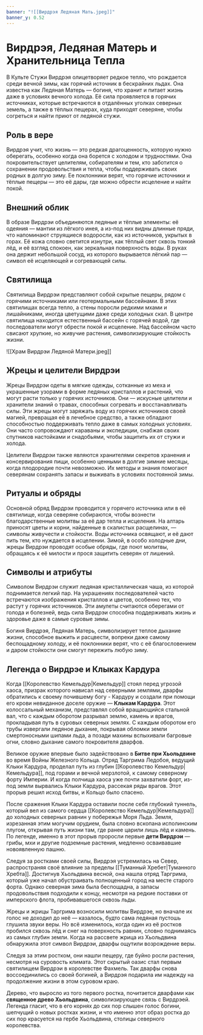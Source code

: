 ```yaml
---
banner: "![[Вирдрэя Ледяная Мать.jpeg]]"
banner_y: 0.52
---
```

# **Вирдрэя, Ледяная Матерь и Хранительница Тепла**

В Культе Стужи Вирдрэя олицетворяет редкое тепло, что рождается среди вечной зимы, как горячий источник в бескрайних льдах. Она известна как Ледяная Матерь — богиня, что хранит и питает жизнь даже в условиях вечного холода. Её сила проявляется в горячих источниках, которые встречаются в отдалённых уголках северных земель, а также в тёплых пещерах, куда приходят северяне, чтобы согреться и найти приют от ледяной стужи.

## **Роль в вере**
Вирдрэя учит, что жизнь — это редкая драгоценность, которую нужно оберегать, особенно когда она борется с холодом и трудностями. Она покровительствует целителям, собирателям и тем, кто заботится о сохранении продовольствия и тепла, чтобы поддерживать своих родных в долгую зиму. Ее поклонники верят, что горячие источники и тёплые пещеры — это её дары, где можно обрести исцеление и найти покой.

## **Внешний облик**
В образе Вирдрэи объединяются ледяные и тёплые элементы: её одеяния — мантии из лёгкого инея, а из-под них видны длинные пряди, что напоминают струящиеся водоросли, как из источников, укрытых в горах. Её кожа словно светится изнутри, как тёплый свет сквозь тонкий лёд, и её взгляд спокоен, как зеркальная поверхность воды. В руках она держит небольшой сосуд, из которого вырывается лёгкий пар — символ её исцеляющей и согревающей силы.

## **Святилища**
Святилища Вирдрэи представляют собой скрытые пещеры, рядом с горячими источниками или геотермальными бассейнами. В этих святилищах всегда тепло, а стены поросли редкими мхами и лишайниками, иногда цветущими даже среди холодных скал. В центре святилища находится естественный бассейн с горячей водой, где последователи могут обрести покой и исцеление. Над бассейном часто свисают хрупкие, но живучие растения, символизирующие стойкость жизни.

![[Храм Вирдрэи Ледяной Матери.jpeg]]

## **Жрецы и целители Вирдрэи**
Жрецы Вирдрэи одеты в мягкие одежды, сотканные из меха и украшенные узорами в форме ледяных кристаллов и растений, что могут расти только у горячих источников. Они — искусные целители и хранители знаний о травах, способных согревать и восстанавливать силы. Эти жрецы могут заряжать воду из горячих источников своей магией, превращая её в лечебное средство, а также обладают способностью поддерживать тепло даже в самых холодных условиях. Они часто сопровождают караваны и экспедиции, снабжая своих спутников настойками и снадобьями, чтобы защитить их от стужи и холода.

Целители Вирдрэи также являются хранителями секретов хранения и консервирования пищи, особенно ценными в долгие зимние месяцы, когда плодородие почти невозможно. Их методы и знания помогают северянам сохранять запасы и выживать в условиях постоянной зимы.

## **Ритуалы и обряды**
Основной обряд Вирдрэи проводится у горячего источника или в её святилище, когда северяне собираются, чтобы вознести благодарственные молитвы за её дар тепла и исцеления. На алтарь приносят цветы и корни, найденные в скалистых расщелинах, — символы живучести и стойкости. Воды источника освящают, и её дают пить тем, кто нуждается в исцелении. Зимой, в особо холодные дни, жрецы Вирдрэи проводят особые обряды, где поют молитвы, обращаясь к её милости и прося защитить северян от лишений.

## **Символы и атрибуты**
Символом Вирдрэи служит ледяная кристаллическая чаша, из которой поднимается легкий пар. На украшениях последователей часто встречаются изображения кристаллов и цветов, особенно тех, что растут у горячих источников. Эти амулеты считаются оберегами от голода и болезней, ведь сила Вирдрэи способна поддерживать жизнь и здоровье даже в самые суровые зимы.

Богиня Вирдрэя, Ледяная Матерь, символизирует теплое дыхание жизни, способное выжить и расцвести, вопреки даже самому беспощадному холоду, и её поклонники верят, что с её благословением и даром стойкости они смогут пережить любую зиму.

## **Легенда о Вирдрэе и Клыках Кардура**

Когда [[Королевство Кемельдур|Кемельдур]] стоял перед угрозой хаоса, призрак которого нависал над северными землями, дварфы обратились к своему почившему богу - Кардуру и создали при помощи его крови невиданное доселе оружие — **Клыкам Кардура**. Этот колоссальный механизм, представлял собой вращающийся стальной вал, что с каждым оборотом разрывал землю, камень и врагов, прокладывая путь в суровых северных землях. С каждым оборотом его трубы извергали ледяное дыхание, покрывая обломки земли смертоносными шипами льда, а позади махины вспыхивали багровые огни, словно дыхание самого покровителя дварфов.

Великое оружие впервые было задействовано в **Битве при Хьольдвине** во время Войны Железного Кольца. Отряд Таргрима Ледобоя, ведущий Клыки Кардура, проделал путь из глубин [[Королевство Кемельдур|Кемельдура]], под горами и вечной мерзлотой, к самому северному форту Империи. И когда полчища хаоса уже почти захватили форт, из-под земли вырвались Клыки Кардура, рассекая ряды врагов. Этот прорыв решил исход битвы, и Кольцо было спасено.

После сражения Клыки Кардура оставили после себя глубокий туннель, который вел из самого сердца [[Королевство Кемельдур|Кемельдура]] до холодных северных равнин у побережья Моря Льда. Земля, изрезанная этим могучим орудием, была словно вскопана исполинским плугом, открывая путь жизни там, где ранее царили лишь лёд и камень. По легенде, именно в этот прорыв проросли первые **дети Вирдрэи** — грибы, мхи и другие подземные растения, медленно осваивавшие новоявленную пашню.

Следуя за ростками своей силы, Вирдрэя устремилась на Север, распространяя своё влияние за пределы [[Туманный Хребет|Туманного Хребта]]. Достигнув Хьольдвина весной, она нашла отряд Таргрима, который уже начал обустраивать полноценный город на месте старого форта. Однако северная зима была беспощадна, а запасы продовольствия подходили к концу, несмотря на редкие поставки от имперского флота, пробивавшегося сквозь льды.

Жрецы и жрицы Таргрима возносили молитвы Вирдрэе, но вначале их голос не доходил до неё — казалось, будто сама ледяная пустошь глушила звуки веры. Но всё изменилось, когда один из её ростков пробился сквозь лёд и снег на поверхность равнин, словно поднимаясь из самых глубин земли. Когда на рассвете жрица из Хьольдвина обнаружила этот символ Вирдрэи, дварфы ощутили возрождение веры.

Следуя за этим ростком, они нашли пещеру, где буйно росли растения, несмотря на суровость климата. Этот скрытый оазис стал первым святилищем Вирдрэи в королевстве Фахмель. Так дварфы снова воссоединились со своей богиней, а Вирдрэя подарила им надежду на продолжение жизни в этом суровом краю.

Дерево, что выросло из того первого ростка, почитается дварфами как **священное древо Хьольдвина**, символизирующее связь с Вирдрэей. Легенда гласит, что в его корнях до сих пор слышен голос богини, шепчущий о новых ростках жизни, и что именно этот образ ростка до сих пор красуется на гербе Хьольдвина, столицы северного королевства.
